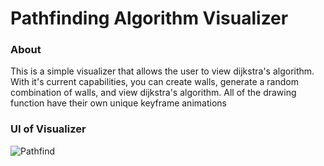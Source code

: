 # Pathfinding Algorithm Visualizer 

### About 
This is a simple visualizer that allows the user to view dijkstra's algorithm. With it's current capabilities, you can create walls, generate a random combination of walls, and view dijkstra's algorithm. All of the drawing function have their own unique keyframe animations

### UI of Visualizer 
![Pathfind](https://user-images.githubusercontent.com/112822491/212553933-1f1a0102-6d0c-48fe-ba5e-5e46e20fbcc8.jpg)
